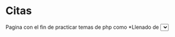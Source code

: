 # Citas

Pagina con el fin de practicar temas de php como
  *Llenado de <select> a partir de una consulta a DB.
  *CRUD usando php.
  *Login y registro, Manejando Variables de $_SESSION.
  *Lectura de <input type='checkbox'>
  
  
